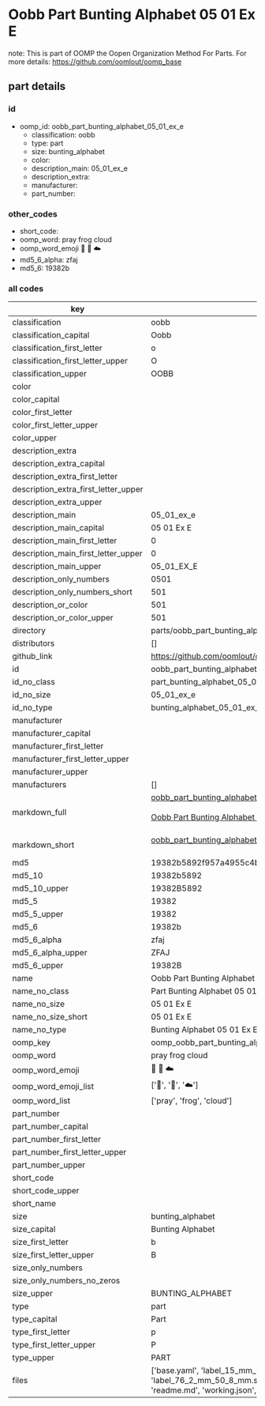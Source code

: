 # Oobb Part Bunting Alphabet 05 01 Ex E  

note: This is part of OOMP the Oopen Organization Method For Parts. For more details: https://github.com/oomlout/oomp_base

##  part details





### id
* oomp_id: oobb_part_bunting_alphabet_05_01_ex_e
  * classification: oobb
  * type: part
  * size: bunting_alphabet
  * color: 
  * description_main: 05_01_ex_e
  * description_extra: 
  * manufacturer: 
  * part_number: 

### other_codes
* short_code: 
* oomp_word: pray frog cloud
* oomp_word_emoji :pray: :frog: :cloud:
* md5_6_alpha: zfaj
* md5_6: 19382b

### all codes 
| key | value |  
| --- | --- |  
| classification | oobb |  
| classification_capital | Oobb |  
| classification_first_letter | o |  
| classification_first_letter_upper | O |  
| classification_upper | OOBB |  
| color |  |  
| color_capital |  |  
| color_first_letter |  |  
| color_first_letter_upper |  |  
| color_upper |  |  
| description_extra |  |  
| description_extra_capital |  |  
| description_extra_first_letter |  |  
| description_extra_first_letter_upper |  |  
| description_extra_upper |  |  
| description_main | 05_01_ex_e |  
| description_main_capital | 05 01 Ex E |  
| description_main_first_letter | 0 |  
| description_main_first_letter_upper | 0 |  
| description_main_upper | 05_01_EX_E |  
| description_only_numbers | 0501 |  
| description_only_numbers_short | 501 |  
| description_or_color | 501 |  
| description_or_color_upper | 501 |  
| directory | parts/oobb_part_bunting_alphabet_05_01_ex_e |  
| distributors | [] |  
| github_link | https://github.com/oomlout/oomlout_oomp_part_src/tree/main/parts/oobb_part_bunting_alphabet_05_01_ex_e/working |  
| id | oobb_part_bunting_alphabet_05_01_ex_e |  
| id_no_class | part_bunting_alphabet_05_01_ex_e |  
| id_no_size | 05_01_ex_e |  
| id_no_type | bunting_alphabet_05_01_ex_e |  
| manufacturer |  |  
| manufacturer_capital |  |  
| manufacturer_first_letter |  |  
| manufacturer_first_letter_upper |  |  
| manufacturer_upper |  |  
| manufacturers | [] |  
| markdown_full | [oobb_part_bunting_alphabet_05_01_ex_e](https://github.com/oomlout/oomlout_oomp_part_src/tree/main/parts/oobb_part_bunting_alphabet_05_01_ex_e/working)<br>[](https://github.com/oomlout/oomlout_oomp_part_src/tree/main/parts/oobb_part_bunting_alphabet_05_01_ex_e/working)<br>[Oobb Part Bunting Alphabet 05 01 Ex E](https://github.com/oomlout/oomlout_oomp_part_src/tree/main/parts/oobb_part_bunting_alphabet_05_01_ex_e/working)<br><br> |  
| markdown_short | [oobb_part_bunting_alphabet_05_01_ex_e](https://github.com/oomlout/oomlout_oomp_part_src/tree/main/parts/oobb_part_bunting_alphabet_05_01_ex_e/working)<br><br> |  
| md5 | 19382b5892f957a4955c4bd68cc002de |  
| md5_10 | 19382b5892 |  
| md5_10_upper | 19382B5892 |  
| md5_5 | 19382 |  
| md5_5_upper | 19382 |  
| md5_6 | 19382b |  
| md5_6_alpha | zfaj |  
| md5_6_alpha_upper | ZFAJ |  
| md5_6_upper | 19382B |  
| name | Oobb Part Bunting Alphabet 05 01 Ex E |  
| name_no_class | Part Bunting Alphabet 05 01 Ex E |  
| name_no_size | 05 01 Ex E |  
| name_no_size_short | 05 01 Ex E |  
| name_no_type | Bunting Alphabet 05 01 Ex E |  
| oomp_key | oomp_oobb_part_bunting_alphabet_05_01_ex_e |  
| oomp_word | pray frog cloud |  
| oomp_word_emoji | :pray: :frog: :cloud: |  
| oomp_word_emoji_list | [':pray:', ':frog:', ':cloud:'] |  
| oomp_word_list | ['pray', 'frog', 'cloud'] |  
| part_number |  |  
| part_number_capital |  |  
| part_number_first_letter |  |  
| part_number_first_letter_upper |  |  
| part_number_upper |  |  
| short_code |  |  
| short_code_upper |  |  
| short_name |  |  
| size | bunting_alphabet |  
| size_capital | Bunting Alphabet |  
| size_first_letter | b |  
| size_first_letter_upper | B |  
| size_only_numbers |  |  
| size_only_numbers_no_zeros |  |  
| size_upper | BUNTING_ALPHABET |  
| type | part |  
| type_capital | Part |  
| type_first_letter | p |  
| type_first_letter_upper | P |  
| type_upper | PART |  
| files | ['base.yaml', 'label_15_mm_30_mm.pdf', 'label_15_mm_30_mm.svg', 'label_76_2_mm_50_8_mm.pdf', 'label_76_2_mm_50_8_mm.svg', 'label_oomlout_76_2_mm_50_8_mm.pdf', 'label_oomlout_76_2_mm_50_8_mm.svg', 'readme.md', 'working.json', 'working.yaml'] |  
